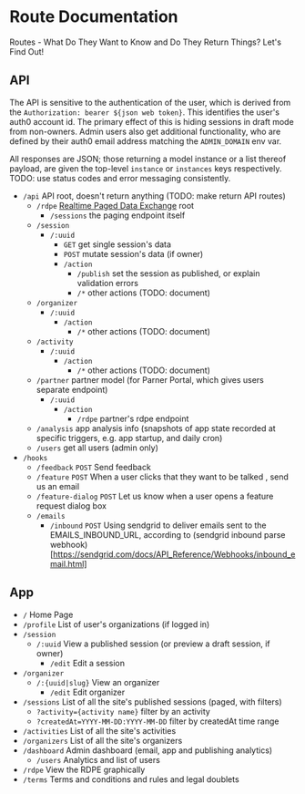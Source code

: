 # Route Documentation

Routes - What Do They Want to Know and Do They Return Things? Let's Find Out!

## API

The API is sensitive to the authentication of the user, which is derived from the `Authorization: bearer ${json web token}`. This identifies the user's auth0 account id. The primary effect of this is hiding sessions in draft mode from non-owners. Admin users also get additional functionality, who are defined by their auth0 email address matching the `ADMIN_DOMAIN` env var.

All responses are JSON; those returning a model instance or a list thereof payload, are given the top-level `instance` or `instances` keys respectively. TODO: use status codes and error messaging consistently.

* `/api` API root, doesn't return anything (TODO: make return API routes)
  * `/rdpe` [Realtime Paged Data Exchange](https://www.openactive.io/realtime-paged-data-exchange/) root
    * `/sessions` the paging endpoint itself
  * `/session` 
    * `/:uuid`
      * `GET` get single session's data
      * `POST` mutate session's data (if owner)
      * `/action` 
        * `/publish` set the session as published, or explain validation errors
        * `/*` other actions (TODO: document)
  * `/organizer` 
    * `/:uuid`
      * `/action` 
        * `/*` other actions (TODO: document)
  * `/activity` 
    * `/:uuid`
      * `/action` 
        * `/*` other actions (TODO: document)
  * `/partner` partner model (for Parner Portal, which gives users separate endpoint)
    * `/:uuid` 
      * `/action` 
        * `/rdpe` partner's rdpe endpoint
  * `/analysis` app analysis info (snapshots of app state recorded at specific triggers, e.g. app startup, and daily cron)
  * `/users` get all users (admin only)
* `/hooks`
  * `/feedback` `POST` Send feedback
  * `/feature` `POST` When a user clicks that they want to be talked , send us an email
  * `/feature-dialog` `POST` Let us know when a user opens a feature request dialog box
  * `/emails`
    * `/inbound` `POST` Using sendgrid to deliver emails sent to the EMAILS_INBOUND_URL, according to (sendgrid inbound parse webhook)[https://sendgrid.com/docs/API_Reference/Webhooks/inbound_email.html]

## App

* `/` Home Page
* `/profile` List of user's organizations (if logged in)
* `/session`
  * `/:uuid` View a published session (or preview a draft session, if owner)
    * `/edit` Edit a session
* `/organizer`
  * `/:{uuid|slug}` View an organizer
    * `/edit` Edit organizer
* `/sessions` List of all the site's published sessions (paged, with filters)
  * `?activity={activity name}` filter by an activity
  * `?createdAt=YYYY-MM-DD:YYYY-MM-DD` filter by createdAt time range
* `/activities` List of all the site's activities
* `/organizers` List of all the site's organizers
* `/dashboard` Admin dashboard (email, app and publishing analytics)
  * `/users` Analytics and list of users
* `/rdpe` View the RDPE graphically
* `/terms` Terms and conditions and rules and legal doublets